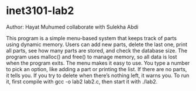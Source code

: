 # inet3101-lab2
Author: Hayat Muhumed collaborate with Sulekha Abdi

This program is a simple menu-based system that keeps track of parts using dynamic memory. 
Users can add new parts, delete the last one, print all parts, see how many parts are stored,
 and check the database size. The program uses malloc() and free() to manage memory, 
 so all data is lost when the program exits.
The menu makes it easy to use. You type a number to pick an option, like adding a part or printing the list.
 If there are no parts, it tells you. If you try to delete when there’s nothing left, 
 it warns you. 
 To run it, first compile with gcc -o lab2 lab2.c, then start it with ./lab2.